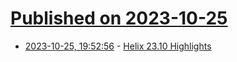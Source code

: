 # [Published on 2023-10-25](index.md)

* [2023-10-25, 19:52:56](https://lobste.rs/s/5w9ku1/helix_23_10_highlights) - [Helix 23.10 Highlights](https://helix-editor.com/news/release-23-10-highlights/)
